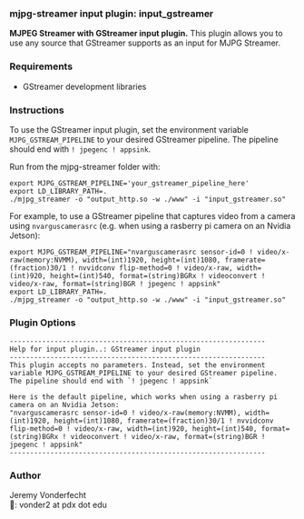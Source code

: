 ### mjpg-streamer input plugin: input_gstreamer

**MJPEG Streamer with GStreamer input plugin.** This plugin allows you to use any source that GStreamer supports as an input for MJPG Streamer.

### Requirements
- GStreamer development libraries

### Instructions

To use the GStreamer input plugin, set the environment variable `MJPG_GSTREAM_PIPELINE` to your desired GStreamer pipeline. The pipeline should end with `! jpegenc ! appsink`.

Run from the mjpg-streamer folder with:

```
export MJPG_GSTREAM_PIPELINE='your_gstreamer_pipeline_here'
export LD_LIBRARY_PATH=.
./mjpg_streamer -o "output_http.so -w ./www" -i "input_gstreamer.so"
```

For example, to use a GStreamer pipeline that captures video from a camera using `nvarguscamerasrc` (e.g. when using a rasberry pi camera on an Nvidia Jetson):

```
export MJPG_GSTREAM_PIPELINE="nvarguscamerasrc sensor-id=0 ! video/x-raw(memory:NVMM), width=(int)1920, height=(int)1080, framerate=(fraction)30/1 ! nvvidconv flip-method=0 ! video/x-raw, width=(int)920, height=(int)540, format=(string)BGRx ! videoconvert ! video/x-raw, format=(string)BGR ! jpegenc ! appsink"
export LD_LIBRARY_PATH=.
./mjpg_streamer -o "output_http.so -w ./www" -i "input_gstreamer.so"
```

### Plugin Options

```
---------------------------------------------------------------
Help for input plugin..: GStreamer input plugin
---------------------------------------------------------------
This plugin accepts no parameters. Instead, set the environment
variable MJPG_GSTREAM_PIPELINE to your desired GStreamer pipeline. 
The pipeline should end with `! jpegenc ! appsink`

Here is the default pipeline, which works when using a rasberry pi camera on an Nvidia Jetson:
"nvarguscamerasrc sensor-id=0 ! video/x-raw(memory:NVMM), width=(int)1920, height=(int)1080, framerate=(fraction)30/1 ! nvvidconv flip-method=0 ! video/x-raw, width=(int)920, height=(int)540, format=(string)BGRx ! videoconvert ! video/x-raw, format=(string)BGR ! jpegenc ! appsink"
---------------------------------------------------------------
```

### Author

Jeremy Vonderfecht  
📧: vonder2 at pdx dot edu
